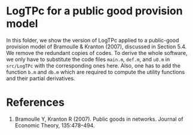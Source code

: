 # LogTPc for a public good provision model
In this folder, we show the version of LogTPc applied to a public-good provision model of Bramoulle & Kranton (2007), discussed in Section 5.4.  We remove the redundant copies of codes. To derive the whole software, we only have to substitute the code files `main.m`, `def.m`, and `u0.m` in `src/LogTPc` with the corresponding ones here. Also, one has to add the function `b.m` and `db.m` which are required to compute the utility functions and their partial derivatives.

# References
1. Bramoulle Y, Kranton R (2007). Public goods in networks. Journal of Economic Theory, 135:478–494.
